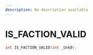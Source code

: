```yaml
---
description: No description available 
---
```


# IS_FACTION_VALID

```cpp
int IS_FACTION_VALID(int _Unk0);
```
